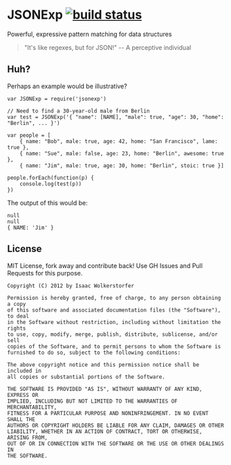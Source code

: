 # JSONExp [![build status](https://secure.travis-ci.org/agnoster/jsonexp.png)](http://travis-ci.org/agnoster/jsonexp)

Powerful, expressive pattern matching for data structures

> "It's like regexes, but for JSON!" -- A perceptive individual

## Huh?

Perhaps an example would be illustrative?

    var JSONExp = require('jsonexp')

    // Need to find a 30-year-old male from Berlin
    var test = JSONExp('{ "name": [NAME], "male": true, "age": 30, "home": "Berlin", ... }')

    var people = [
        { name: "Bob", male: true, age: 42, home: "San Francisco", lame: true },
        { name: "Sue", male: false, age: 23, home: "Berlin", awesome: true },
        { name: "Jim", male: true, age: 30, home: "Berlin", stoic: true }]

    people.forEach(function(p) {
        console.log(test(p))
    })

The output of this would be:

    null
    null
    { NAME: 'Jim' }

## License

MIT License, fork away and contribute back! Use GH Issues and Pull Requests for this purpose.

```
Copyright (C) 2012 by Isaac Wolkerstorfer

Permission is hereby granted, free of charge, to any person obtaining a copy
of this software and associated documentation files (the "Software"), to deal
in the Software without restriction, including without limitation the rights
to use, copy, modify, merge, publish, distribute, sublicense, and/or sell
copies of the Software, and to permit persons to whom the Software is
furnished to do so, subject to the following conditions:

The above copyright notice and this permission notice shall be included in
all copies or substantial portions of the Software.

THE SOFTWARE IS PROVIDED "AS IS", WITHOUT WARRANTY OF ANY KIND, EXPRESS OR
IMPLIED, INCLUDING BUT NOT LIMITED TO THE WARRANTIES OF MERCHANTABILITY,
FITNESS FOR A PARTICULAR PURPOSE AND NONINFRINGEMENT. IN NO EVENT SHALL THE
AUTHORS OR COPYRIGHT HOLDERS BE LIABLE FOR ANY CLAIM, DAMAGES OR OTHER
LIABILITY, WHETHER IN AN ACTION OF CONTRACT, TORT OR OTHERWISE, ARISING FROM,
OUT OF OR IN CONNECTION WITH THE SOFTWARE OR THE USE OR OTHER DEALINGS IN
THE SOFTWARE.
```

